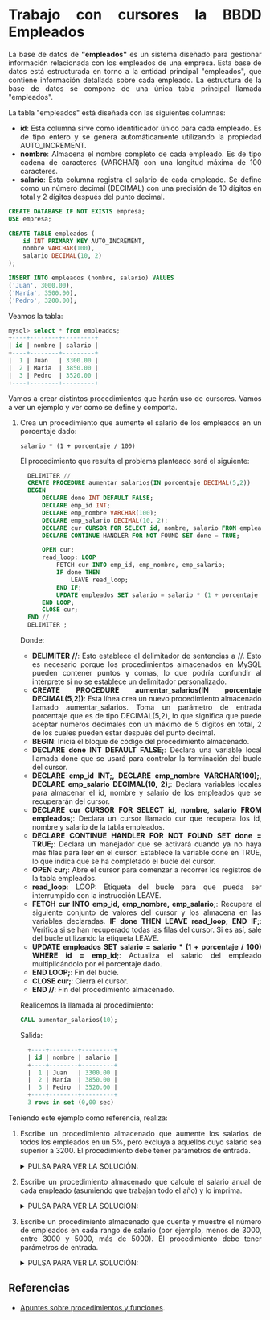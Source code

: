<div align="justify">

# Trabajo con cursores la BBDD Empleados

La base de datos de __"empleados"__ es un sistema diseñado para gestionar información relacionada con los empleados de una empresa. Esta base de datos está estructurada en torno a la entidad principal "empleados", que contiene información detallada sobre cada empleado. La estructura de la base de datos se compone de una única tabla principal llamada "empleados".

La tabla "empleados" está diseñada con las siguientes columnas:

- __id__: Esta columna sirve como identificador único para cada empleado. Es de tipo entero y se genera automáticamente utilizando la propiedad AUTO_INCREMENT.
- __nombre__: Almacena el nombre completo de cada empleado. Es de tipo cadena de caracteres (VARCHAR) con una longitud máxima de 100 caracteres.
- __salario__: Esta columna registra el salario de cada empleado. Se define como un número decimal (DECIMAL) con una precisión de 10 dígitos en total y 2 dígitos después del punto decimal.

```sql
CREATE DATABASE IF NOT EXISTS empresa;
USE empresa;

CREATE TABLE empleados (
    id INT PRIMARY KEY AUTO_INCREMENT,
    nombre VARCHAR(100),
    salario DECIMAL(10, 2)
);

INSERT INTO empleados (nombre, salario) VALUES
('Juan', 3000.00),
('María', 3500.00),
('Pedro', 3200.00);
```

Veamos la tabla:

```sql
mysql> select * from empleados;
+----+--------+---------+
| id | nombre | salario |
+----+--------+---------+
|  1 | Juan   | 3300.00 |
|  2 | María  | 3850.00 |
|  3 | Pedro  | 3520.00 |
+----+--------+---------+
```


Vamos a crear distintos procedimientos que harán uso de cursores. Vamos a ver un ejemplo y ver como se define y comporta.

  1. Crea un procedimiento que aumente el salario de los empleados en un porcentaje dado:
  
      ```code
      salario * (1 + porcentaje / 100) 
      ```

      El procedimiento que resulta el problema planteado será el siguiente:

      ```sql
        DELIMITER //
        CREATE PROCEDURE aumentar_salarios(IN porcentaje DECIMAL(5,2))
        BEGIN
            DECLARE done INT DEFAULT FALSE;
            DECLARE emp_id INT;
            DECLARE emp_nombre VARCHAR(100);
            DECLARE emp_salario DECIMAL(10, 2);
            DECLARE cur CURSOR FOR SELECT id, nombre, salario FROM empleados;
            DECLARE CONTINUE HANDLER FOR NOT FOUND SET done = TRUE;

            OPEN cur;
            read_loop: LOOP
                FETCH cur INTO emp_id, emp_nombre, emp_salario;
                IF done THEN
                    LEAVE read_loop;
                END IF;
                UPDATE empleados SET salario = salario * (1 + porcentaje / 100) WHERE id = emp_id;
            END LOOP;
            CLOSE cur;
        END //
        DELIMITER ;
      ```

      Donde:

     - __DELIMITER //__: Esto establece el delimitador de sentencias a //. Esto es necesario porque los procedimientos almacenados en MySQL pueden contener puntos y comas, lo que podría confundir al intérprete si no se establece un delimitador personalizado.
     - __CREATE PROCEDURE aumentar_salarios(IN porcentaje DECIMAL(5,2))__: Esta línea crea un nuevo procedimiento almacenado llamado aumentar_salarios. Toma un parámetro de entrada porcentaje que es de tipo DECIMAL(5,2), lo que significa que puede aceptar números decimales con un máximo de 5 dígitos en total, 2 de los cuales pueden estar después del punto decimal.
     - __BEGIN__: Inicia el bloque de código del procedimiento almacenado.
     - __DECLARE done INT DEFAULT FALSE;__: Declara una variable local llamada done que se usará para controlar la terminación del bucle del cursor.
     - __DECLARE emp_id INT;, DECLARE emp_nombre VARCHAR(100);, DECLARE emp_salario DECIMAL(10, 2);__: Declara variables locales para almacenar el id, nombre y salario de los empleados que se recuperarán del cursor.
     - __DECLARE cur CURSOR FOR SELECT id, nombre, salario FROM empleados;__: Declara un cursor llamado cur que recupera los id, nombre y salario de la tabla empleados.
     - __DECLARE CONTINUE HANDLER FOR NOT FOUND SET done = TRUE;__: Declara un manejador que se activará cuando ya no haya más filas para leer en el cursor. Establece la variable done en TRUE, lo que indica que se ha completado el bucle del cursor.
     - __OPEN cur;__: Abre el cursor para comenzar a recorrer los registros de la tabla empleados.
     - __read_loop__: LOOP: Etiqueta del bucle para que pueda ser interrumpido con la instrucción LEAVE.
     - __FETCH cur INTO emp_id, emp_nombre, emp_salario;__: Recupera el siguiente conjunto de valores del cursor y los almacena en las variables declaradas.
     __IF done THEN LEAVE read_loop; END IF;__: Verifica si se han recuperado todas las filas del cursor. Si es así, sale del bucle utilizando la etiqueta LEAVE.
     - __UPDATE empleados SET salario = salario * (1 + porcentaje / 100) WHERE id = emp_id;__: Actualiza el salario del empleado multiplicándolo por el porcentaje dado.
     - __END LOOP;__: Fin del bucle.
     - __CLOSE cur;__: Cierra el cursor.
     - __END //__: Fin del procedimiento almacenado.

      Realicemos la llamada al procedimiento:

        ```sql
        CALL aumentar_salarios(10);
        ```

      Salida:

        ```sql
          +----+--------+---------+
          | id | nombre | salario |
          +----+--------+---------+
          |  1 | Juan   | 3300.00 |
          |  2 | María  | 3850.00 |
          |  3 | Pedro  | 3520.00 |
          +----+--------+---------+
          3 rows in set (0,00 sec)
        ```

Teniendo este ejemplo como referencia, realiza:

1. Escribe un procedimiento almacenado que aumente los salarios de todos los empleados en un 5%, pero excluya a aquellos cuyo salario sea superior a 3200. El procedimiento debe tener parámetros de entrada.
  
    <details>
      <summary>PULSA PARA VER LA SOLUCIÓN:</summary>

      ```sql
      DELIMITER //
      CREATE PROCEDURE aumentar_salarios(IN porcentaje_aumento DECIMAL(5,2))
      BEGIN
          DECLARE done INT DEFAULT FALSE;
          DECLARE emp_id INT;
          DECLARE emp_salario DECIMAL(10, 2);
          DECLARE cur CURSOR FOR SELECT id, salario FROM empleados WHERE salario <= 3200;
          DECLARE CONTINUE HANDLER FOR NOT FOUND SET done = TRUE;

          OPEN cur;
          read_loop: LOOP
              FETCH cur INTO emp_id, emp_salario;
              IF done THEN
                  LEAVE read_loop;
              END IF;
              UPDATE empleados SET salario = salario * (1 + porcentaje_aumento / 100) WHERE id = emp_id;
          END LOOP;
          CLOSE cur;
      END //
      DELIMITER ;
      ```

    </details>
2. Escribe un procedimiento almacenado que calcule el salario anual de cada empleado (asumiendo que trabajan todo el año) y lo imprima.

    <details>
        <summary>PULSA PARA VER LA SOLUCIÓN:</summary>

      ```sql
      DELIMITER //
      CREATE PROCEDURE calcular_salario_anual()
      BEGIN
          DECLARE emp_id INT;
          DECLARE emp_nombre VARCHAR(100);
          DECLARE emp_salario DECIMAL(10, 2);
          DECLARE emp_salario_anual DECIMAL(10, 2);
          DECLARE cur CURSOR FOR SELECT id, nombre, salario FROM empleados;

          OPEN cur;
          read_loop: LOOP
              FETCH cur INTO emp_id, emp_nombre, emp_salario;
              IF emp_id IS NULL THEN
                  LEAVE read_loop;
              END IF;
              SET emp_salario_anual = emp_salario * 12;
              SELECT CONCAT('El salario anual de ', emp_nombre, ' es: ', emp_salario_anual) AS resultado;
          END LOOP;
          CLOSE cur;
      END //
      DELIMITER ;
      ```

    </details>

3. Escribe un procedimiento almacenado que cuente y muestre el número de empleados en cada rango de salario (por ejemplo, menos de 3000, entre 3000 y 5000, más de 5000). El procedimiento debe tener parámetros de entrada.

    <details>
      <summary>PULSA PARA VER LA SOLUCIÓN:</summary>

      ```sql
      DELIMITER //
      CREATE PROCEDURE contar_empleados_por_rango(IN salario_minimo DECIMAL(10,2), IN salario_maximo DECIMAL(10,2))
      BEGIN
          DECLARE emp_count INT DEFAULT 0;
          DECLARE done INT DEFAULT FALSE;
          DECLARE cur CURSOR FOR SELECT salario FROM empleados;
          DECLARE CONTINUE HANDLER FOR NOT FOUND SET done = TRUE;

          OPEN cur;
          read_loop: LOOP
              FETCH cur INTO emp_salario;
              IF done THEN
                  LEAVE read_loop;
              END IF;
              IF emp_salario >= salario_minimo AND emp_salario <= salario_maximo THEN
                  SET emp_count = emp_count + 1;
              END IF;
          END LOOP;
          CLOSE cur;

          SELECT CONCAT('Número de empleados con salario entre ', salario_minimo, ' y ', salario_maximo, ': ', emp_count) AS resultado;
      END //
      DELIMITER ;
      ```

    </details>

## Referencias

- [Apuntes sobre procedimientos y funciones](../../procedimientos.md).

</div>
